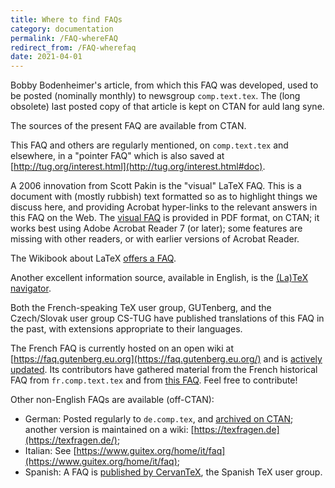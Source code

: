 ```yaml
---
title: Where to find FAQs
category: documentation
permalink: /FAQ-whereFAQ
redirect_from: /FAQ-wherefaq
date: 2021-04-01
---
```


Bobby Bodenheimer's article, from which this FAQ was developed, used
to be posted (nominally monthly) to newsgroup `comp.text.tex`. The
(long obsolete) last posted copy of that article is kept on CTAN for
auld lang syne.

The sources of the present FAQ are available from CTAN.

This FAQ and others are regularly mentioned, on `comp.text.tex` and elsewhere,
in a "pointer FAQ" which is also saved at
[http://tug.org/interest.html](http://tug.org/interest.html#doc).

A 2006 innovation from Scott Pakin is the "visual" LaTeX FAQ.
This is a document with (mostly rubbish) text formatted so as to
highlight things we discuss here, and providing Acrobat hyper-links to
the relevant answers in this FAQ on the Web.
The [visual FAQ](https://ctan.org/tex-archive/info/visualFAQ) is provided
in PDF format, on CTAN; it works best using Adobe Acrobat Reader 7 (or later);
some features are missing with other readers, or with earlier versions
of Acrobat Reader.

The Wikibook about LaTeX [offers a FAQ](https://en.wikibooks.org/wiki/LaTeX/FAQ).

Another excellent information source, available in English, is the
[(La)TeX navigator](http://tex.loria.fr/).

Both the French-speaking TeX user group, GUTenberg, and the Czech/Slovak
user group CS-TUG have published translations of this FAQ in the past,
with extensions appropriate to their languages.

The French FAQ is currently hosted on an open wiki at
[https://faq.gutenberg.eu.org](https://faq.gutenberg.eu.org/)
and is [actively updated](https://www.gutenberg.eu.org/faq).
Its contributors have gathered material from the French historical FAQ
from `fr.comp.text.tex` and from [this FAQ](http://faq.tug.org/).
Feel free to contribute!


Other non-English FAQs are available (off-CTAN):

- German: Posted regularly to `de.comp.tex`, and [archived on CTAN](https://www.ctan.org/pkg/faq-de);
  another version is maintained on a wiki:
  [https://texfragen.de](https://texfragen.de/);
- Italian: See [https://www.guitex.org/home/it/faq](https://www.guitex.org/home/it/faq);
- Spanish: A FAQ is [published by CervanTeX](http://www.aq.upm.es/Departamentos/Fisica/agmartin/webpublico/latex/FAQ-CervanTeX/FAQ-CervanTeX.html),
  the Spanish TeX user group.

